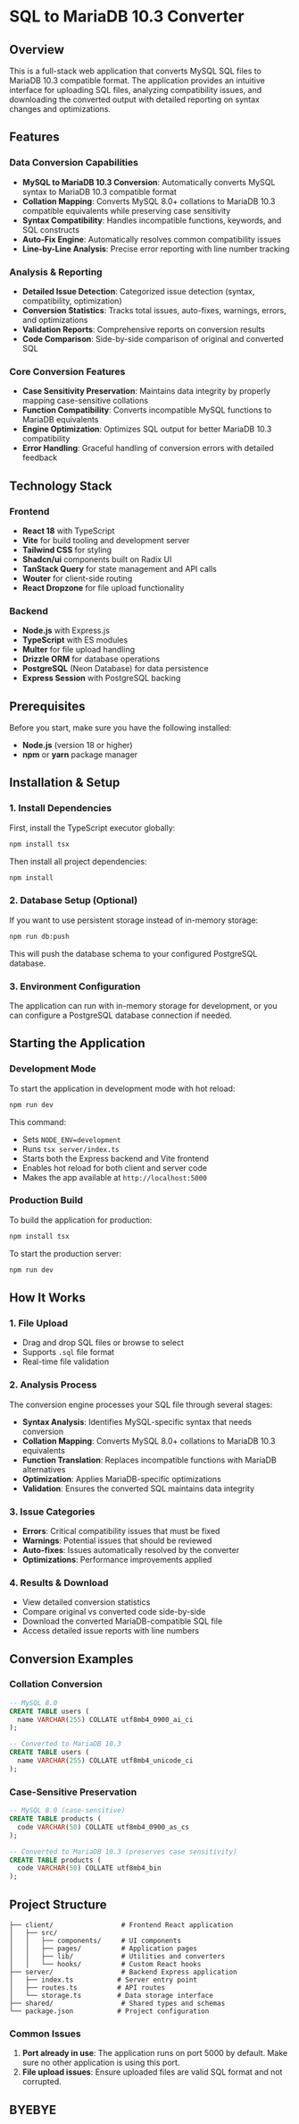 # SQL to MariaDB 10.3 Converter

## Overview

This is a full-stack web application that converts MySQL SQL files to MariaDB 10.3 compatible format. The application provides an intuitive interface for uploading SQL files, analyzing compatibility issues, and downloading the converted output with detailed reporting on syntax changes and optimizations.

## Features

###  Data Conversion Capabilities
- **MySQL to MariaDB 10.3 Conversion**: Automatically converts MySQL syntax to MariaDB 10.3 compatible format
- **Collation Mapping**: Converts MySQL 8.0+ collations to MariaDB 10.3 compatible equivalents while preserving case sensitivity
- **Syntax Compatibility**: Handles incompatible functions, keywords, and SQL constructs
- **Auto-Fix Engine**: Automatically resolves common compatibility issues
- **Line-by-Line Analysis**: Precise error reporting with line number tracking

###  Analysis & Reporting
- **Detailed Issue Detection**: Categorized issue detection (syntax, compatibility, optimization)
- **Conversion Statistics**: Tracks total issues, auto-fixes, warnings, errors, and optimizations
- **Validation Reports**: Comprehensive reports on conversion results
- **Code Comparison**: Side-by-side comparison of original and converted SQL

###  Core Conversion Features
- **Case Sensitivity Preservation**: Maintains data integrity by properly mapping case-sensitive collations
- **Function Compatibility**: Converts incompatible MySQL functions to MariaDB equivalents
- **Engine Optimization**: Optimizes SQL output for better MariaDB 10.3 compatibility
- **Error Handling**: Graceful handling of conversion errors with detailed feedback

## Technology Stack

### Frontend
- **React 18** with TypeScript
- **Vite** for build tooling and development server
- **Tailwind CSS** for styling
- **Shadcn/ui** components built on Radix UI
- **TanStack Query** for state management and API calls
- **Wouter** for client-side routing
- **React Dropzone** for file upload functionality

### Backend  
- **Node.js** with Express.js
- **TypeScript** with ES modules
- **Multer** for file upload handling
- **Drizzle ORM** for database operations
- **PostgreSQL** (Neon Database) for data persistence
- **Express Session** with PostgreSQL backing

## Prerequisites

Before you start, make sure you have the following installed:
- **Node.js** (version 18 or higher)
- **npm** or **yarn** package manager

## Installation & Setup

### 1. Install Dependencies

First, install the TypeScript executor globally:

```bash
npm install tsx
```

Then install all project dependencies:

```bash
npm install
```

### 2. Database Setup (Optional)

If you want to use persistent storage instead of in-memory storage:

```bash
npm run db:push
```

This will push the database schema to your configured PostgreSQL database.

### 3. Environment Configuration

The application can run with in-memory storage for development, or you can configure a PostgreSQL database connection if needed.

## Starting the Application

### Development Mode

To start the application in development mode with hot reload:

```bash
npm run dev
```

This command:
- Sets `NODE_ENV=development`
- Runs `tsx server/index.ts`
- Starts both the Express backend and Vite frontend
- Enables hot reload for both client and server code
- Makes the app available at `http://localhost:5000`

### Production Build

To build the application for production:

```bash
npm install tsx
```

To start the production server:

```bash
npm run dev
```

## How It Works

### 1. File Upload
- Drag and drop SQL files or browse to select
- Supports `.sql` file format
- Real-time file validation

### 2. Analysis Process
The conversion engine processes your SQL file through several stages:

- **Syntax Analysis**: Identifies MySQL-specific syntax that needs conversion
- **Collation Mapping**: Converts MySQL 8.0+ collations to MariaDB 10.3 equivalents
- **Function Translation**: Replaces incompatible functions with MariaDB alternatives
- **Optimization**: Applies MariaDB-specific optimizations
- **Validation**: Ensures the converted SQL maintains data integrity

### 3. Issue Categories
- **Errors**: Critical compatibility issues that must be fixed
- **Warnings**: Potential issues that should be reviewed
- **Auto-fixes**: Issues automatically resolved by the converter
- **Optimizations**: Performance improvements applied

### 4. Results & Download
- View detailed conversion statistics
- Compare original vs converted code side-by-side
- Download the converted MariaDB-compatible SQL file
- Access detailed issue reports with line numbers

## Conversion Examples

### Collation Conversion
```sql
-- MySQL 8.0
CREATE TABLE users (
  name VARCHAR(255) COLLATE utf8mb4_0900_ai_ci
);

-- Converted to MariaDB 10.3
CREATE TABLE users (
  name VARCHAR(255) COLLATE utf8mb4_unicode_ci
);
```

### Case-Sensitive Preservation
```sql
-- MySQL 8.0 (case-sensitive)
CREATE TABLE products (
  code VARCHAR(50) COLLATE utf8mb4_0900_as_cs
);

-- Converted to MariaDB 10.3 (preserves case sensitivity)
CREATE TABLE products (
  code VARCHAR(50) COLLATE utf8mb4_bin
);
```

## Project Structure

```
├── client/                 # Frontend React application
│   ├── src/
│   │   ├── components/     # UI components
│   │   ├── pages/          # Application pages
│   │   ├── lib/            # Utilities and converters
│   │   └── hooks/          # Custom React hooks
├── server/                 # Backend Express application
│   ├── index.ts           # Server entry point
│   ├── routes.ts          # API routes
│   └── storage.ts         # Data storage interface
├── shared/                 # Shared types and schemas
└── package.json           # Project configuration
```

### Common Issues
1. **Port already in use**: The application runs on port 5000 by default. Make sure no other application is using this port.
2. **File upload issues**: Ensure uploaded files are valid SQL format and not corrupted.

## BYEBYE
